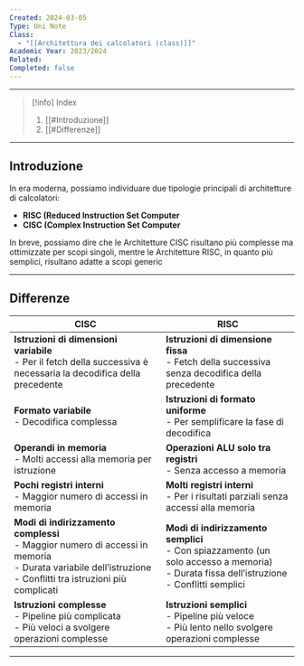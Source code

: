 ```yaml
---
Created: 2024-03-05
Type: Uni Note
Class:
  - "[[Architettura dei calcolatori (class)]]"
Academic Year: 2023/2024
Related: 
Completed: false
---
```

---

>[!info] Index
>1. [[#Introduzione]]
>2. [[#Differenze]]

---
## Introduzione
In era moderna, possiamo individuare due tipologie principali di architetture di calcolatori:
- **RISC (Reduced Instruction Set Computer**
- **CISC (Complex Instruction Set Computer**

In breve, possiamo dire che le Architetture CISC risultano più complesse ma ottimizzate per scopi singoli, mentre le Architetture RISC, in quanto più semplici, risultano adatte a scopi generic

---
## Differenze

| CISC                                                                                                                                                              | RISC                                                                                                                                            |
| ----------------------------------------------------------------------------------------------------------------------------------------------------------------- | ----------------------------------------------------------------------------------------------------------------------------------------------- |
| **Istruzioni di dimensioni variabile**<br>- Per il fetch della successiva è necessaria la decodifica della precedente                                             | **Istruzioni di dimensione fissa**<br>- Fetch della successiva senza decodifica della precedente                                                |
| **Formato variabile**<br>- Decodifica complessa                                                                                                                   | **Istruzioni di formato uniforme**<br>- Per semplificare la fase di decodifica                                                                  |
| **Operandi in memoria**<br>- Molti accessi alla memoria per istruzione                                                                                            | **Operazioni ALU solo tra registri**<br>- Senza accesso a memoria                                                                               |
| **Pochi registri interni**<br>- Maggior numero di accessi in memoria                                                                                              | **Molti registri interni**<br>- Per i risultati parziali senza accessi alla memoria                                                             |
| **Modi di indirizzamento complessi**<br>- Maggior numero di accessi in memoria<br>- Durata variabile dell’istruzione<br>- Conflitti tra istruzioni più complicati | **Modi di indirizzamento semplici**<br>- Con spiazzamento (un solo accesso a memoria)<br>- Durata fissa dell’istruzione<br>- Conflitti semplici |
| **Istruzioni complesse**<br>- Pipeline più complicata<br> - Più veloci a svolgere operazioni complesse                                                            | **Istruzioni semplici**<br>- Pipeline più veloce<br>- Più lento nello svolgere operazioni complesse                                             |

---
